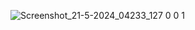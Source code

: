 ![Screenshot_21-5-2024_04233_127 0 0 1](https://github.com/hiteshdasriya/mini_project_IT_2024/assets/128366729/e8800fb8-8ab7-4a6a-8028-cbb0b7cefa1b)
